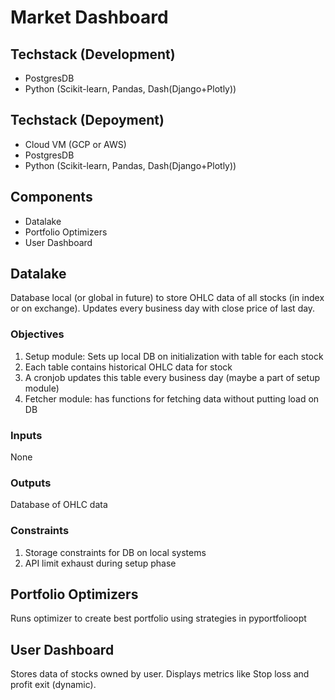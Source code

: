 # Market Dashboard
## Techstack (Development)
* PostgresDB
* Python (Scikit-learn, Pandas, Dash(Django+Plotly))

## Techstack (Depoyment)
* Cloud VM (GCP or AWS)
* PostgresDB
* Python (Scikit-learn, Pandas, Dash(Django+Plotly))

## Components
* Datalake
* Portfolio Optimizers
* User Dashboard

## Datalake
Database local (or global in future) to store OHLC data of all stocks (in index or on exchange).
Updates every business day with close price of last day.

### Objectives
1. Setup module: Sets up local DB on initialization with table for each stock
2. Each table contains historical OHLC data for stock
3. A cronjob updates this table every business day (maybe a part of setup module)
4. Fetcher module: has functions for fetching data without putting load on DB

### Inputs
None

### Outputs
Database of OHLC data

### Constraints
1. Storage constraints for DB on local systems
2. API limit exhaust during setup phase

## Portfolio Optimizers
Runs optimizer to create best portfolio using strategies in pyportfolioopt

## User Dashboard
Stores data of stocks owned by user.
Displays metrics like Stop loss and profit exit (dynamic).
